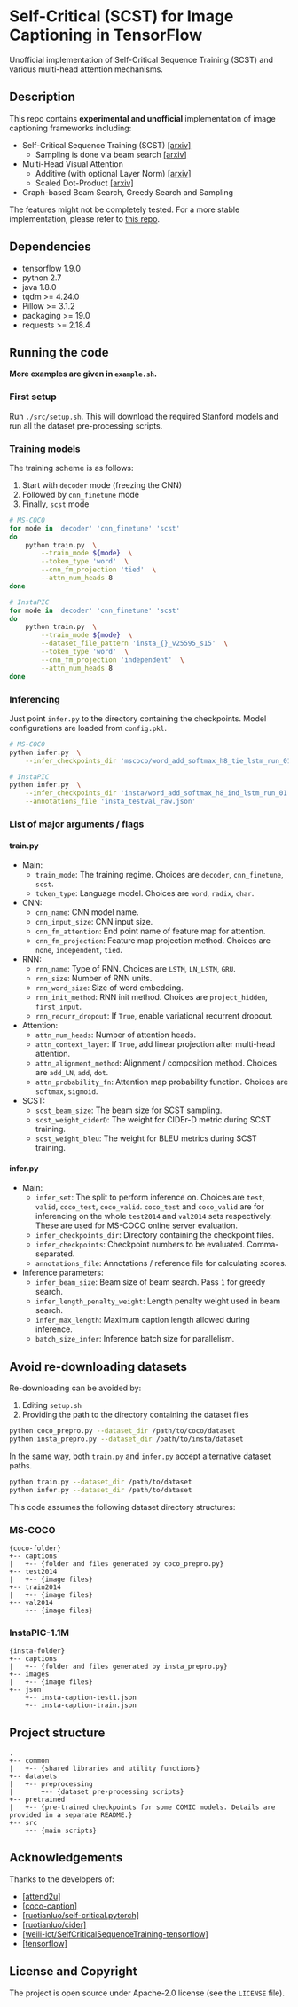 # Self-Critical (SCST) for Image Captioning in TensorFlow
Unofficial implementation of Self-Critical Sequence Training (SCST) and
various multi-head attention mechanisms.

## Description
This repo contains **experimental and unofficial** implementation of
image captioning frameworks including:

- Self-Critical Sequence Training (SCST) [[arxiv]](https://arxiv.org/abs/1612.00563)
    - Sampling is done via beam search [[arxiv]](https://arxiv.org/abs/1707.07998)
- Multi-Head Visual Attention
    - Additive (with optional Layer Norm) [[arxiv]](https://arxiv.org/abs/1903.01072)
    - Scaled Dot-Product [[arxiv]](https://arxiv.org/abs/1706.03762)
- Graph-based Beam Search, Greedy Search and Sampling

The features might not be completely tested. For a more stable implementation,
please refer to [this repo](https://github.com/jiahuei/COMIC-Compact-Image-Captioning-with-Attention).


## Dependencies
- tensorflow 1.9.0
- python 2.7
- java 1.8.0
- tqdm >= 4.24.0
- Pillow >= 3.1.2
- packaging >= 19.0
- requests >= 2.18.4


## Running the code
**More examples are given in `example.sh`.**

### First setup
Run `./src/setup.sh`. This will download the required Stanford models 
and run all the dataset pre-processing scripts.

### Training models
The training scheme is as follows:
1. Start with `decoder` mode (freezing the CNN)
1. Followed by `cnn_finetune` mode
1. Finally, `scst` mode

```bash
# MS-COCO
for mode in 'decoder' 'cnn_finetune' 'scst'
do
    python train.py  \
        --train_mode ${mode}  \
        --token_type 'word'  \
        --cnn_fm_projection 'tied'  \
        --attn_num_heads 8
done

# InstaPIC
for mode in 'decoder' 'cnn_finetune' 'scst'
do
    python train.py  \
        --train_mode ${mode}  \
        --dataset_file_pattern 'insta_{}_v25595_s15'  \
        --token_type 'word'  \
        --cnn_fm_projection 'independent'  \
        --attn_num_heads 8
done
```

### Inferencing
Just point `infer.py` to the directory containing the checkpoints. 
Model configurations are loaded from `config.pkl`.

```bash
# MS-COCO
python infer.py  \
	--infer_checkpoints_dir 'mscoco/word_add_softmax_h8_tie_lstm_run_01'

# InstaPIC
python infer.py  \
	--infer_checkpoints_dir 'insta/word_add_softmax_h8_ind_lstm_run_01'  \
	--annotations_file 'insta_testval_raw.json'
```

### List of major arguments / flags
#### train.py
- Main:
    - `train_mode`: The training regime. Choices are `decoder`, `cnn_finetune`, `scst`.
    - `token_type`: Language model. Choices are `word`, `radix`, `char`.
- CNN:
    - `cnn_name`: CNN model name.
    - `cnn_input_size`: CNN input size.
    - `cnn_fm_attention`: End point name of feature map for attention.
    - `cnn_fm_projection`: Feature map projection method. Choices are `none`, `independent`, `tied`.
- RNN:
    - `rnn_name`: Type of RNN. Choices are `LSTM`, `LN_LSTM`, `GRU`.
    - `rnn_size`: Number of RNN units.
    - `rnn_word_size`: Size of word embedding.
    - `rnn_init_method`: RNN init method. Choices are `project_hidden`, `first_input`.
    - `rnn_recurr_dropout`: If `True`, enable variational recurrent dropout.
- Attention:
    - `attn_num_heads`: Number of attention heads.
    - `attn_context_layer`: If `True`, add linear projection after multi-head attention.
    - `attn_alignment_method`: Alignment / composition method. Choices are `add_LN`, `add`, `dot`.
    - `attn_probability_fn`: Attention map probability function. Choices are `softmax`, `sigmoid`.
- SCST:
    - `scst_beam_size`: The beam size for SCST sampling.
    - `scst_weight_ciderD`: The weight for CIDEr-D metric during SCST training.
    - `scst_weight_bleu`: The weight for BLEU metrics during SCST training.

#### infer.py
- Main:
    - `infer_set`: The split to perform inference on. Choices are `test`, `valid`, `coco_test`, `coco_valid`.
    `coco_test` and `coco_valid` are for inferencing on the whole 
    `test2014` and `val2014` sets respectively. 
    These are used for MS-COCO online server evaluation.
    - `infer_checkpoints_dir`: Directory containing the checkpoint files.
    - `infer_checkpoints`: Checkpoint numbers to be evaluated. Comma-separated.
    - `annotations_file`: Annotations / reference file for calculating scores.
- Inference parameters:
    - `infer_beam_size`: Beam size of beam search. Pass `1` for greedy search.
    - `infer_length_penalty_weight`: Length penalty weight used in beam search.
    - `infer_max_length`: Maximum caption length allowed during inference.
    - `batch_size_infer`: Inference batch size for parallelism.


## Avoid re-downloading datasets
Re-downloading can be avoided by:
1. Editing `setup.sh`
2. Providing the path to the directory containing the dataset files

```bash
python coco_prepro.py --dataset_dir /path/to/coco/dataset
python insta_prepro.py --dataset_dir /path/to/insta/dataset
```

In the same way, both `train.py` and `infer.py` accept alternative dataset paths.

```bash
python train.py --dataset_dir /path/to/dataset
python infer.py --dataset_dir /path/to/dataset
```

This code assumes the following dataset directory structures:

### MS-COCO
```
{coco-folder}
+-- captions
|   +-- {folder and files generated by coco_prepro.py}
+-- test2014
|   +-- {image files}
+-- train2014
|   +-- {image files}
+-- val2014
    +-- {image files}
```

### InstaPIC-1.1M
```
{insta-folder}
+-- captions
|   +-- {folder and files generated by insta_prepro.py}
+-- images
|   +-- {image files}
+-- json
    +-- insta-caption-test1.json
    +-- insta-caption-train.json
```


## Project structure
```
.
+-- common
|   +-- {shared libraries and utility functions}
+-- datasets
|   +-- preprocessing
|       +-- {dataset pre-processing scripts}
+-- pretrained
|   +-- {pre-trained checkpoints for some COMIC models. Details are provided in a separate README.}
+-- src
    +-- {main scripts}
```


## Acknowledgements
Thanks to the developers of:
- [[attend2u]](https://github.com/cesc-park/attend2u/tree/c1185e550c72f71daa74a6ac95791cbf33363b27)
- [[coco-caption]](https://github.com/tylin/coco-caption/tree/3a9afb2682141a03e1cdc02b0df6770d2c884f6f)
- [[ruotianluo/self-critical.pytorch]](https://github.com/ruotianluo/self-critical.pytorch/tree/77dff3223ba2fefe26047ff6ef560c2aa0e1f942)
- [[ruotianluo/cider]](https://github.com/ruotianluo/cider/tree/dbb3960165d86202ed3c417b412a000fc8e717f3)
- [[weili-ict/SelfCriticalSequenceTraining-tensorflow]](https://github.com/weili-ict/SelfCriticalSequenceTraining-tensorflow/tree/cddf3f99bbd5b7ed96c12c6415fb6ae641d4816f)
- [[tensorflow]](https://github.com/tensorflow)


## License and Copyright
The project is open source under Apache-2.0 license (see the `LICENSE` file).


